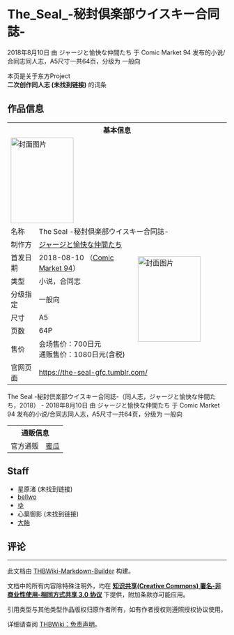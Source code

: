 # The_Seal_-秘封倶楽部ウイスキー合同誌-

<!-- source html: G:\repos\THBWiki-Markdown-Builder\THBWikiMarkdown\Temp\main\4\4a\ns0%3AThe_Seal_-%E7%A7%98%E5%B0%81%E5%80%B6%E6%A5%BD%E9%83%A8%E3%82%A6%E3%82%A4%E3%82%B9%E3%82%AD%E3%83%BC%E5%90%88%E5%90%8C%E8%AA%8C-.html -->

2018年8月10日 由 ジャージと愉快な仲間たち 于 Comic Market 94 发布的小说/合同志同人志，A5尺寸一共64页，分级为 一般向

本页是关于东方Project  
 **二次创作同人志 (未找到链接)** 的词条
## 作品信息

<table><tbody><tr><th colspan="3">基本信息</th></tr><tr><td class="cover-artwork-mobile" colspan="2"><a href="./文件-The_Seal_-秘封倶楽部ウイスキー合同誌-封面.png.md" class="image" title="封面图片"><img alt="封面图片" src="https://upload.thwiki.cc/thumb/8/80/The_Seal_-%E7%A7%98%E5%B0%81%E5%80%B6%E6%A5%BD%E9%83%A8%E3%82%A6%E3%82%A4%E3%82%B9%E3%82%AD%E3%83%BC%E5%90%88%E5%90%8C%E8%AA%8C-%E5%B0%81%E9%9D%A2.png/144px-The_Seal_-%E7%A7%98%E5%B0%81%E5%80%B6%E6%A5%BD%E9%83%A8%E3%82%A6%E3%82%A4%E3%82%B9%E3%82%AD%E3%83%BC%E5%90%88%E5%90%8C%E8%AA%8C-%E5%B0%81%E9%9D%A2.png" decoding="async" loading="lazy" width="144" height="196" srcset="https://upload.thwiki.cc/thumb/8/80/The_Seal_-%E7%A7%98%E5%B0%81%E5%80%B6%E6%A5%BD%E9%83%A8%E3%82%A6%E3%82%A4%E3%82%B9%E3%82%AD%E3%83%BC%E5%90%88%E5%90%8C%E8%AA%8C-%E5%B0%81%E9%9D%A2.png/216px-The_Seal_-%E7%A7%98%E5%B0%81%E5%80%B6%E6%A5%BD%E9%83%A8%E3%82%A6%E3%82%A4%E3%82%B9%E3%82%AD%E3%83%BC%E5%90%88%E5%90%8C%E8%AA%8C-%E5%B0%81%E9%9D%A2.png 1.5x, https://upload.thwiki.cc/thumb/8/80/The_Seal_-%E7%A7%98%E5%B0%81%E5%80%B6%E6%A5%BD%E9%83%A8%E3%82%A6%E3%82%A4%E3%82%B9%E3%82%AD%E3%83%BC%E5%90%88%E5%90%8C%E8%AA%8C-%E5%B0%81%E9%9D%A2.png/288px-The_Seal_-%E7%A7%98%E5%B0%81%E5%80%B6%E6%A5%BD%E9%83%A8%E3%82%A6%E3%82%A4%E3%82%B9%E3%82%AD%E3%83%BC%E5%90%88%E5%90%8C%E8%AA%8C-%E5%B0%81%E9%9D%A2.png 2x" data-file-width="2191" data-file-height="2977"></a></td>
</tr><tr><td class="label">名称</td><td colspan="2"> The Seal -秘封倶楽部ウイスキー合同誌- </td></tr><tr><td class="label">制作方</td><td><a href="./ジャージと愉快な仲間たち.md" title="ジャージと愉快な仲間たち">ジャージと愉快な仲間たち</a></td><td class="cover-artwork" rowspan="7" style="min-width:196px;"><a href="./文件-The_Seal_-秘封倶楽部ウイスキー合同誌-封面.png.md" class="image" title="封面图片"><img alt="封面图片" src="https://upload.thwiki.cc/thumb/8/80/The_Seal_-%E7%A7%98%E5%B0%81%E5%80%B6%E6%A5%BD%E9%83%A8%E3%82%A6%E3%82%A4%E3%82%B9%E3%82%AD%E3%83%BC%E5%90%88%E5%90%8C%E8%AA%8C-%E5%B0%81%E9%9D%A2.png/144px-The_Seal_-%E7%A7%98%E5%B0%81%E5%80%B6%E6%A5%BD%E9%83%A8%E3%82%A6%E3%82%A4%E3%82%B9%E3%82%AD%E3%83%BC%E5%90%88%E5%90%8C%E8%AA%8C-%E5%B0%81%E9%9D%A2.png" decoding="async" loading="lazy" width="144" height="196" srcset="https://upload.thwiki.cc/thumb/8/80/The_Seal_-%E7%A7%98%E5%B0%81%E5%80%B6%E6%A5%BD%E9%83%A8%E3%82%A6%E3%82%A4%E3%82%B9%E3%82%AD%E3%83%BC%E5%90%88%E5%90%8C%E8%AA%8C-%E5%B0%81%E9%9D%A2.png/216px-The_Seal_-%E7%A7%98%E5%B0%81%E5%80%B6%E6%A5%BD%E9%83%A8%E3%82%A6%E3%82%A4%E3%82%B9%E3%82%AD%E3%83%BC%E5%90%88%E5%90%8C%E8%AA%8C-%E5%B0%81%E9%9D%A2.png 1.5x, https://upload.thwiki.cc/thumb/8/80/The_Seal_-%E7%A7%98%E5%B0%81%E5%80%B6%E6%A5%BD%E9%83%A8%E3%82%A6%E3%82%A4%E3%82%B9%E3%82%AD%E3%83%BC%E5%90%88%E5%90%8C%E8%AA%8C-%E5%B0%81%E9%9D%A2.png/288px-The_Seal_-%E7%A7%98%E5%B0%81%E5%80%B6%E6%A5%BD%E9%83%A8%E3%82%A6%E3%82%A4%E3%82%B9%E3%82%AD%E3%83%BC%E5%90%88%E5%90%8C%E8%AA%8C-%E5%B0%81%E9%9D%A2.png 2x" data-file-width="2191" data-file-height="2977"></a></td>
</tr><tr><td class="label">首发日期</td><td>2018-08-10&#160;（<a href="/展会作品列表?e=Comic+Market%2394">Comic Market 94</a>）</td></tr><tr><td class="label">类型</td><td>小说，合同志</td></tr><tr><td class="label">分级指定</td><td>一般向</td></tr><tr><td class="label">尺寸</td><td>A5</td></tr><tr><td class="label">页数</td><td>64P</td></tr><tr><td class="label">售价</td><td>会场售价：700日元<br>通贩售价：1080日元(含税)</td></tr>
<tr><td class="label">官网页面</td><td colspan="2"><a rel="nofollow" class="external free" href="https://the-seal-gfc.tumblr.com/">https://the-seal-gfc.tumblr.com/</a></td></tr></tbody></table>

The Seal -秘封倶楽部ウイスキー合同誌-（同人志，ジャージと愉快な仲間たち，2018） - 2018年8月10日 由 ジャージと愉快な仲間たち 于 Comic Market 94 发布的小说/合同志同人志，A5尺寸一共64页，分级为 一般向

<table><tbody><tr><th colspan="3">通贩信息</th></tr><tr><td class="label">官方通贩</td><td colspan="2"><a rel="nofollow" class="external text" href="https://www.melonbooks.co.jp/detail/detail.php?product_id=400635">蜜瓜</a></td></tr></tbody></table>


## Staff
- 星原渚 (未找到链接)
- [bellwo](./bellwo.md)
- [ゆ](./ゆ（同人志）.md)
- 心葉御影 (未找到链接)
- [大飴](./大飴.md)

## 评论




---

此文档由 [THBWiki-Markdown-Builder](https://github.com/Delsin-Yu/THBWiki-Markdown-Builder) 构建。

文档中的所有内容除特殊注明外，均在 [**知识共享(Creative Commons) 署名-非商业性使用-相同方式共享 3.0 协议**](https://creativecommons.org/licenses/by-sa/3.0/deed.zh-hans) 下提供，附加条款亦可能应用。

引用类型与其他类型作品版权归原作者所有，如有作者授权则遵照授权协议使用。

详细请查阅 [THBWiki：免责声明](https://thbwiki.cc/THBWiki:%E5%85%8D%E8%B4%A3%E5%A3%B0%E6%98%8E)。

